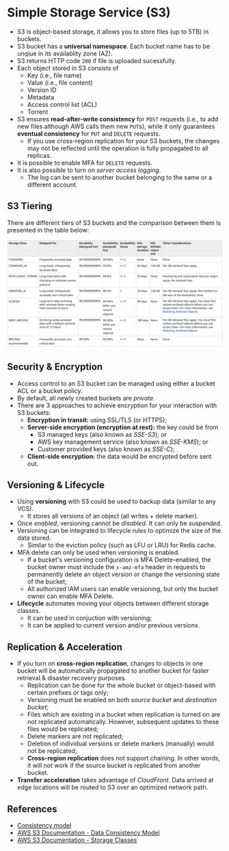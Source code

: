 # Simple Storage Service (S3)

- S3 is object-based storage, it allows you to store files (up to 5TB) in buckets.
- S3 bucket has a **universal namespace**. Each bucket name has to be unqiue in its availablity zone (AZ).
- S3 returns HTTP code `200` if file is uploaded sucessfully.
- Each object stored in S3 consists of
    - Key (i.e., file name)
    - Value (i.e., file content)
    - Version ID
    - Metadata
    - Access control list (ACL)
    - Torrent
- S3 ensures **read-after-write consistency** for `POST` requests (i.e., to add new files although AWS calls them new `PUT`s), while it only guarantees **eventual consistency** for `PUT` and `DELETE` requests.
    - If you use cross-region replication for your S3 buckets, the changes may not be reflected until the operation is fully propagated to all replicas.
- It is possible to enable MFA for `DELETE` requests.
- It is also possible to turn on _server access logging_.
    - The log can be sent to another bucket belonging to the same or a different account.

## S3 Tiering

There are different tiers of S3 buckets and the comparison between them is presented in the table below:

![S3 Storage Classes](../img/s3_classes.png)

## Security & Encryption

- Access control to an S3 bucket can be managed using either a bucket ACL or a bucket policy.
- By default, all newly created buckets are _private_.
- There are 3 approaches to achieve encryption for your interaction with S3 buckets:
    - **Encryption in transit:** using SSL/TLS (or HTTPS);
    - **Server-side encryption (encryption at rest):** the key could be from
        - S3 managed keys (also known as _SSE-S3_); or
        - AWS key management service (also known as _SSE-KMS_); or
        - Customer provided keys (also known as _SSE-C_);
    - **Client-side encryption:** the data would be encrypted before sent out.

## Versioning & Lifecycle

- Using **versioning** with S3 could be used to backup data (similar to any VCS).
    - It stores all versions of an object (all writes + delete marker).
- Once _enabled_, versioning cannot be _disabled_. It can only be _suspended_.
- Versioning can be integrated to lifecycle rules to optimize the size of the data stored.
    - Similar to the eviction policy (such as LFU or LRU) for Redis cache.
- MFA delete can only be used when versioning is enabled.
    - If a bucket's versioning configuration is MFA Delete–enabled, the bucket owner must include the `x-amz-mfa` header in requests to permanently delete an object version or change the versioning state of the bucket;
    - All authorized IAM users can enable versioning, but only the bucket owner can enable MFA Delete.
- **Lifecycle** automates moving your objects between different storage classes.
    - It can be used in conjuction with versioning;
    - It can be applied to current version and/or previous versions.

## Replication & Acceleration

- If you turn on **cross-region replication**, changes to objects in one bucket will be automatically propagated to another bucket for faster retrieval & disaster recovery purposes.
    - Replication can be done for the whole bucket or object-based with certain prefixes or tags only;
    - Versioning must be enabled on both _source bucket_ and _destination bucket_;
    - Files which are existing in a bucket when replication is turned on are not replicated automatically. However, subsequent updates to these files would be replicated;
    - Delete markers are not replicated;
    - Deletion of individual versions or delete markers (manually) would not be replicated;
    - **Cross-region replication** does not support chaining. In other words, it will not work if the source bucket is replicated from another bucket.
- **Transfer acceleration** takes advantage of _CloudFront_. Data arrived at edge locations will be routed to S3 over an optimized network path.

## References

- [Consistency model](https://en.wikipedia.org/wiki/Consistency_model)
- [AWS S3 Documentation - Data Consistency Model](https://docs.aws.amazon.com/AmazonS3/latest/dev/Introduction.html#ConsistencyModel)
- [AWS S3 Documentation - Storage Classes](https://docs.aws.amazon.com/AmazonS3/latest/dev/storage-class-intro.html#sc-compare)
